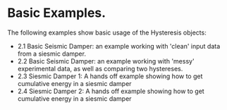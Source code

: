 <h1 align = "Left">Basic Examples.</h1>


The following examples show basic usage of the Hysteresis objects:

* 2.1 Basic Seismic Damper: an example working with 'clean' input data from a siesmic damper.
* 2.2 Basic Seismic Damper: an example working with 'messy' experimental data, as well as comparing two hystereses.
* 2.3 Siesmic Damper 1: A hands off example showing how to get cumulative energy in a siesmic damper
* 2.4 Siesmic Damper 2: A hands off example showing how to get cumulative energy in a siesmic damper




